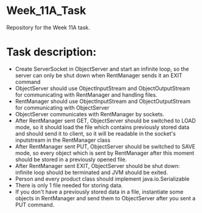 # Week_11A_Task
Repository for the Week 11A task.
# Task description:
- Create ServerSocket in ObjectServer and start an infinite loop, so the server can only be shut down when RentManager sends it an EXIT command
- ObjectServer should use ObjectInputStream and ObjectOutputStream for communicating with RentManager and handling files.
- RentManager should use ObjectInputStream and ObjectOutputStream for communicating with ObjectServer
- ObjectServer communicates with RentManager by sockets.
- After RentManager sent GET, ObjectServer should be switched to LOAD mode, so it should load the file which contains previously stored data and should send it to client, so it will be readable in the socket's inputstream in the RentManager class
- After RentManager sent PUT, ObjectServer should be switched to SAVE mode, so every object which is sent by RentManager after this moment should be stored in a previously opened file.
- After RentManager sent EXIT, ObjectServer should be shut down: infinite loop should be terminated and JVM should be exited.
- Person and every product class should implement java.io.Serializable
- There is only 1 file needed for storing data.
- If you don't have a previously stored data in a file, instantiate some objects in RentManager and send them to ObjectServer after you sent a PUT command.
